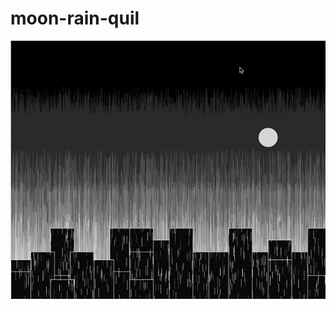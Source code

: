 # moon-rain-quil
<img src="https://github.com/bsrushti/moon-rain-quil/blob/master/rain-moon.gif" alt="moon-rain-quil" title="DEMO">
